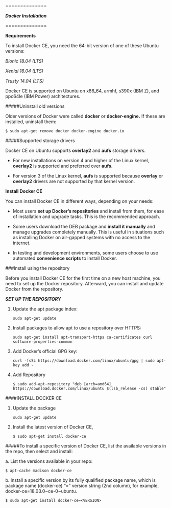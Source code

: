 ==============

   
   **_Docker Installation_**
 



==============
                 



**Requirements**

To install Docker CE, you need the 64-bit version of one of these Ubuntu versions:

   _Bionic 18.04 (LTS)_

   _Xenial 16.04 (LTS)_

   _Trusty 14.04 (LTS)_

Docker CE is supported on Ubuntu on x86_64, armhf, s390x (IBM Z), and ppc64le (IBM Power) architectures.

#####Uninstall old versions

Older versions of Docker were called **docker** or **docker-engine.** If these are installed, uninstall them:

    $ sudo apt-get remove docker docker-engine docker.io
    
#####Supported storage drivers
 
 Docker CE on Ubuntu supports **overlay2** and **aufs** storage drivers.

  * For new installations on version 4 and higher of the Linux kernel, **overlay2** is supported and preferred over **aufs.**

  * For version 3 of the Linux kernel, **aufs** is supported because **overlay** or **overlay2** drivers are not supported by that kernel version.

**Install Docker CE**

You can install Docker CE in different ways, depending on your needs:

   * Most users **set up Docker’s repositories** and install from them, for ease of installation and upgrade tasks. This is the recommended approach.

   * Some users download the DEB package and **install it manually** and manage upgrades completely manually. This is useful in situations such as installing Docker on air-gapped systems with no access to the internet.

   * In testing and development environments, some users choose to use automated **convenience scripts** to install Docker.

###Install using the repository

   Before you install Docker CE for the first time on a new host machine, you need to set up the Docker repository. Afterward, you can install and update Docker from the repository.
   
   
**_SET UP THE REPOSITORY_**

1. Update the apt package index:

       sudo apt-get update

2. Install packages to allow apt to use a repository over HTTPS:

       sudo apt-get install apt-transport-https ca-certificates curl software-properties-common
       
3. Add Docker’s official GPG key:

       curl -fsSL https://download.docker.com/linux/ubuntu/gpg | sudo apt-key add -

4. Add Repository

       $ sudo add-apt-repository "deb [arch=amd64] https://download.docker.com/linux/ubuntu $(lsb_release -cs) stable"
       
       
####INSTALL DOCKER CE

1. Update the package 

       sudo apt-get update 
       
2. Install the latest version of Docker CE,

       $ sudo apt-get install docker-ce
     
#####To install a specific version of Docker CE, list the available versions in the repo, then select and install:

a. List the versions available in your repo:

    $ apt-cache madison docker-ce
   
b. Install a specific version by its fully qualified package name, which is package name (docker-ce) “=” version string (2nd column), for example, docker-ce=18.03.0~ce-0~ubuntu.

    $ sudo apt-get install docker-ce=<VERSION>
    
    

 
      
         
